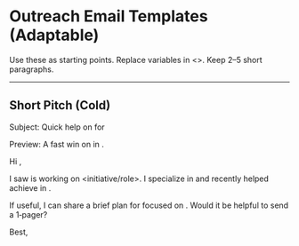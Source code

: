 # Outreach Email Templates (Adaptable)

Use these as starting points. Replace variables in <>. Keep 2–5 short paragraphs.

---

## Short Pitch (Cold)
Subject: Quick help on <specific outcome> for <Company>

Preview: A fast win on <outcome> in <timeframe>.

Hi <Name>,

I saw <Company> is working on <initiative/role>. I specialize in <skill> and recently helped <similar company> achieve <result> in <timeframe>. 

If useful, I can share a brief plan for <Company> focused on <one concrete win>. Would it be helpful to send a 1‑pager?

Best,
<Your Name>
<Title>
<Website/LinkedIn>

---

## Case Study Lead (Warm)
Subject: <Result> for <Similar Company> → idea for <Company>

Preview: One focused idea based on a recent project.

Hi <Name>,

We just shipped <project> for <similar company>, resulting in <metric>. Based on <Company>’s <context>, I see a low‑lift path to <result>.

Happy to send a quick outline (2–3 steps) tailored to your stack. Interested?

Regards,
<Your Name>

---

## Follow‑Up (No Response)
Subject: Re: <previous subject>

Hi <Name>,

Bubbling this up in case it’s useful. I can share a concise plan for <result> in <timeframe>—no commitment needed.

Would a 1‑pager help you decide?

Thanks,
<Your Name>

---

## Proposal Send (After Call)
Subject: Proposal for <Company> — <project name>

Hi <Name>,

Attached is a brief proposal with scope, timeline, and pricing for <project>. It’s designed to get <result> within <timeframe> with minimal lift from your team.

If you’d like, I can also include a phased option to start smaller.

Best,
<Your Name>
